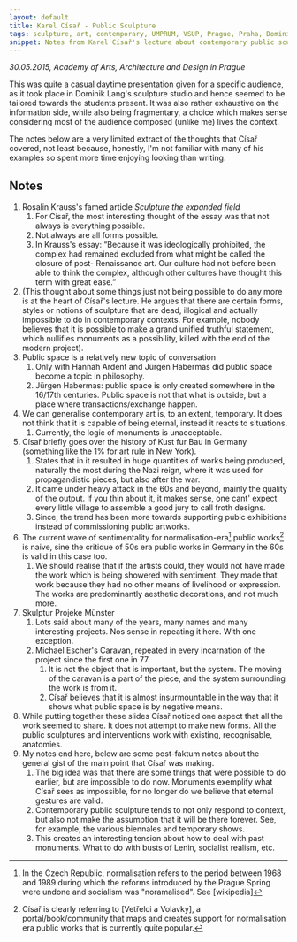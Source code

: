 ```yaml
---
layout: default
title: Karel Císař - Public Sculpture
tags: sculpture, art, contemporary, UMPRUM, VSUP, Prague, Praha, Dominik Lang
snippet: Notes from Karel Císař's lecture about contemporary public sculpture
---
```


_30.05.2015, Academy of Arts, Architecture and Design in Prague_

This was quite a casual daytime presentation given for a specific audience, as
it took place in Dominik Lang's sculpture studio and hence seemed to be
tailored towards the students present. It was also rather exhaustive on the
information side, while also being fragmentary, a choice which makes sense
considering most of the audience composed (unlike me) lives the context.

The notes below are a very limited extract of the thoughts that Císař covered,
not least because, honestly, I'm not familiar with many of his examples so
spent more time enjoying looking than writing.

## Notes

1. Rosalin Krauss's famed article _Sculpture the expanded field_
    1. For Císař, the most interesting thought of the essay was that not always
       is everything possible.
    1. Not always are all forms possible.
    1. In Krauss's essay: “Because it was ideologically prohibited, the complex
       had remained excluded from what might be called the closure of post-
       Renaissance art. Our culture had not before been able to think the
       complex, although other cultures have thought this term with great
       ease.”
1. (This thought about some things just not being possible to do any more is at
   the heart of Císař's lecture. He argues that there are certain forms, styles
   or notions of sculpture that are dead, illogical and actually impossible to
   do in contemporary contexts. For example, nobody believes that it is
   possible to make a grand unified truthful statement, which nullifies
   monuments as a possibility, killed with the end of the modern project).
1. Public space is a relatively new topic of conversation
    1. Only with Hannah Ardent and Jürgen Habermas did public space become a
       topic in philosophy.
    1. Jürgen Habermas: public space is only created somewhere in the 16/17th
       centuries. Public space is not that what is outside, but a place where
       transactions/exchange happen.
1. We can generalise contemporary art is, to an extent, temporary. It does not
   think that it is capable of being eternal, instead it reacts to situations.
    1. Currently, the logic of monuments is unacceptable.
1. Císař briefly goes over the history of Kust fur Bau in Germany (something
   like the 1% for art rule in New York).
    1. States that in it resulted in huge quantities of works being produced,
       naturally the most during the Nazi reign, where it was used for
       propagandistic pieces, but also after the war.
    1. It came under heavy attack in the 60s and beyond, mainly the quality of
       the output. If you thin about it, it makes sense, one cant' expect every
       little village to assemble a good jury to call froth designs.
    1. Since, the trend has been more towards supporting pubic exhibitions
       instead of commissioning public artworks.
1. The current wave of sentimentality for normalisation-era[^normalisation] public
   works[^vetrelci] is naive, sine the critique of 50s era public works in
   Germany in the 60s is valid in this case too.
    1. We should realise that if the artists could, they would not have made
       the work which is being showered with sentiment. They made that work
       because they had no other means of livelihood or expression. The works
       are predominantly aesthetic decorations, and not much more.
1. Skulptur Projeke Münster
    1. Lots said about many of the years, many names and many interesting
       projects. Nos sense in repeating it here. With one exception.
    1. Michael Escher's Caravan, repeated in every incarnation of the project
       since the first one in 77.
        1. It is not the object that is important, but the system. The moving
           of the caravan is a part of the piece, and the system surrounding
           the work is from it.
        1. Císař believes that it is almost insurmountable in the way that it
           shows what public space is by negative means.
1. While putting together these slides Císař noticed one aspect that all the
   work seemed to share. It does not attempt to make new forms. All the public
   sculptures and interventions work with existing, recognisable, anatomies.
1. My notes end here, below are some post-faktum notes about the general gist
   of the main point that Císař was making.
    1. The big idea was that there are some things that were possible to do
       earlier, but are impossible to do now. Monuments exemplify what Císař
       sees as impossible, for no longer do we believe that eternal gestures 
       are valid.
    1. Contemporary public sculpture tends to not only respond to context, but
       also not make the assumption that it will be there forever. See, for
       example, the various biennales and temporary shows.
    1. This creates an interesting tension about how to deal with past
       monuments. What to do with busts of Lenin, socialist realism, etc.




[^normalisation]: In the Czech Republic, normalisation refers to the period between 1968 and 1989 during which the reforms introduced by the Prague Spring were undone and socialism was "noramalised". See [wikipedia]
[^vetrelci]: Císař is clearly referring to [Vetřelci a Volavky], a portal/book/community that maps and creates support for normalisation era public works that is currently quite popular.
